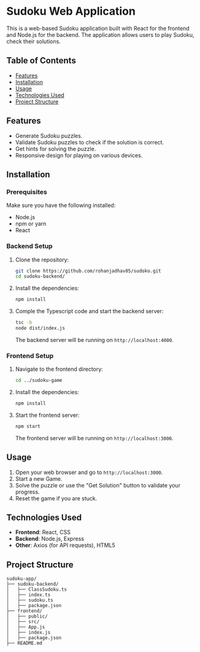 # Sudoku Web Application

This is a web-based Sudoku application built with React for the frontend and Node.js for the backend. The application allows users to play Sudoku, check their solutions.

## Table of Contents

- [Features](#features)
- [Installation](#installation)
- [Usage](#usage)
- [Technologies Used](#technologies-used)
- [Project Structure](#project-structure)

## Features

- Generate Sudoku puzzles.
- Validate Sudoku puzzles to check if the solution is correct.
- Get hints for solving the puzzle.
- Responsive design for playing on various devices.

## Installation

### Prerequisites

Make sure you have the following installed:

- Node.js
- npm or yarn
- React

### Backend Setup

1. Clone the repository:

    ```bash
    git clone https://github.com/rohanjadhav05/sudoko.git
    cd sudoku-backend/
    ```

2. Install the dependencies:

    ```bash
    npm install
    ```

3. Comple the Typescript code and start the backend server:

    ```bash
    tsc -b
    node dist/index.js
    ```

    The backend server will be running on `http://localhost:4000`.

### Frontend Setup

1. Navigate to the frontend directory:

    ```bash
    cd ../sudoku-game
    ```

2. Install the dependencies:

    ```bash
    npm install
    ```

3. Start the frontend server:

    ```bash
    npm start
    ```

    The frontend server will be running on `http://localhost:3000`.

## Usage

1. Open your web browser and go to `http://localhost:3000`.
2. Start a new Game.
3. Solve the puzzle or use the "Get Solution" button to validate your progress.
4. Reset the game if you are stuck.

## Technologies Used

- **Frontend**: React, CSS
- **Backend**: Node.js, Express
- **Other**: Axios (for API requests), HTML5

## Project Structure

```plaintext
sudoku-app/
├── sudoku-backend/
│   ├── ClassSudoku.ts
│   ├── index.ts
│   ├── sudoku.ts
│   ├── package.json
├── frontend/
│   ├── public/
│   ├── src/
│   ├── App.js
│   ├── index.js
│   ├── package.json
├── README.md
